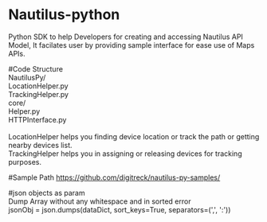 # Nautilus-python

Python SDK to help Developers for creating and accessing Nautilus API Model, It facilates user by providing sample interface for ease use of Maps APIs. 

#Code Structure <br />
NautilusPy/ <br />
  LocationHelper.py <br />
  TrackingHelper.py <br />
  core/ <br />
    Helper.py <br />
    HTTPInterface.py <br />
  <br />
LocationHelper helps you finding device location or track the path or getting nearby devices list. <br />
TrackingHelper helps you in assigning or releasing devices for tracking purposes. <br />

#Sample Path 
https://github.com/digitreck/nautilus-py-samples/ <br />

#json objects as param <br />
Dump Array without any whitespace and in sorted error <br />
jsonObj = json.dumps(dataDict, sort_keys=True, separators=(',', ':'))
